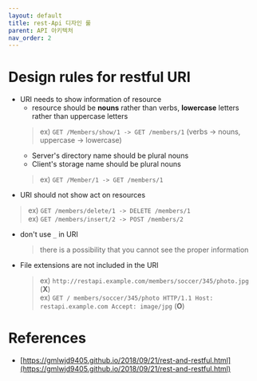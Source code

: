 ```yaml
---
layout: default
title: rest-Api 디자인 룰
parent: API 아키텍처
nav_order: 2
---
```


# Design rules for restful URI
* URI needs to show information of resource
  * resource should be **nouns** rather than verbs, **lowercase** letters rather than uppercase letters
  > ex) `GET /Members/show/1 -> GET /members/1`   (verbs -> nouns, uppercase -> lowercase)
  * Server's directory name should be plural nouns
  * Client's storage name should be plural nouns
  > ex) `GET /Member/1 -> GET /members/1`
* URI should not show act on resources
> ex) `GET /members/delete/1 -> DELETE /members/1`     
> ex) `GET /members/insert/2 -> POST /members/2`    

* don't use `_` in URI
  > there is a possibility that you cannot see the proper information
* File extensions are not included in the URI
  > ex) `http://restapi.example.com/members/soccer/345/photo.jpg` (**X**)     
  > ex) `GET / members/soccer/345/photo HTTP/1.1 Host: restapi.example.com Accept: image/jpg` (**O**)     


# References
* [https://gmlwjd9405.github.io/2018/09/21/rest-and-restful.html](https://gmlwjd9405.github.io/2018/09/21/rest-and-restful.html)